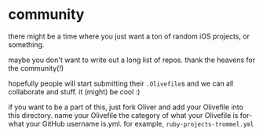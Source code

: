 community
=========

there might be a time where you just want a ton
of random iOS projects, or something.

maybe you don't want to write out a long list of repos.
thank the heavens for the community(!)

hopefully people will start submitting their `.Olivefile`s
and we can all collaborate and stuff. it (might) be cool :)

if you want to be a part of this, just fork Oliver and add your
Olivefile into this directory. name your Olivefile the category of
what your Olivefile is for-what your GitHub username is.yml.
for example, `ruby-projects-trommel.yml`
